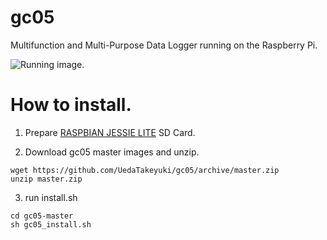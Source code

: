 # gc05
Multifunction and Multi-Purpose Data Logger running on the Raspberry Pi.

![Running image.](http://gc05.uedasoft.com/tools/160102/assets/sc.2016-01-02.10.49.22.png "Show sensor data realtime.")

# How to install.

1. Prepare [RASPBIAN JESSIE LITE](https://www.raspberrypi.org/downloads/raspbian/) SD Card.

2. Download gc05 master images and unzip.

```bash:
wget https://github.com/UedaTakeyuki/gc05/archive/master.zip
unzip master.zip
```

3. run install.sh

```bash:
cd gc05-master
sh gc05_install.sh
```

